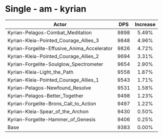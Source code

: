 # Single - am - kyrian
| Actor | DPS | Increase |
|---|:---:|:---:|
|Kyrian-Pelagos-Combat_Meditation|9898|5.49%|
|Kyrian-Kleia-Pointed_Courage_Allies_3|9848|4.96%|
|Kyrian-Forgelite-Effusive_Anima_Accelerator|9826|4.72%|
|Kyrian-Kleia-Pointed_Courage_Allies_2|9694|3.31%|
|Kyrian-Forgelite-Soulglow_Spectrometer|9654|2.90%|
|Kyrian-Kleia-Light_the_Path|9558|1.87%|
|Kyrian-Kleia-Pointed_Courage_Allies_1|9543|1.71%|
|Kyrian-Pelagos-Newfound_Resolve|9531|1.58%|
|Kyrian-Pelagos-Better_Together|9498|1.23%|
|Kyrian-Forgelite-Brons_Call_to_Action|9497|1.22%|
|Kyrian-Kleia-Spear_of_the_Archon|9430|0.50%|
|Kyrian-Forgelite-Hammer_of_Genesis|9406|0.25%|
|Base|9383|0.00%|
